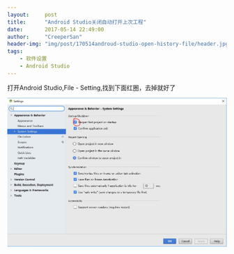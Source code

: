 ```yaml
---
layout:     post
title:      "Android Studio关闭自动打开上次工程"
date:       2017-05-14 22:49:00
author:     "CreeperSan"
header-img: "img/post/170514androud-studio-open-history-file/header.jpg"
tags:
    - 软件设置
    - Android Studio
---
```


打开Android Studio,File - Setting,找到下面红圈，去掉就好了

![](/img/post/170514androud-studio-open-history-file/1.jpg)




